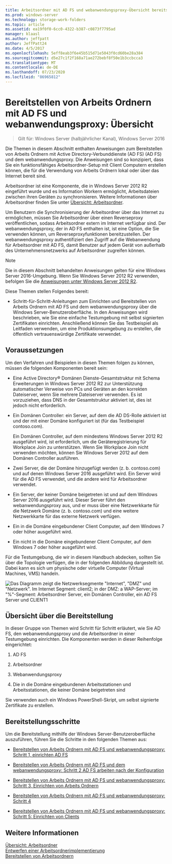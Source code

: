 ```yaml
---
title: Arbeitsordner mit AD FS und webanwendungsproxy-Übersicht bereitstellen
ms.prod: windows-server
ms.technology: storage-work-folders
ms.topic: article
ms.assetid: ea19f0f0-6cc0-4322-b387-c0873f7795ad
manager: klaasl
ms.author: jeffpatt
author: JeffPatt24
ms.date: 4/5/2017
ms.openlocfilehash: 5eff8eab3f6e45b515d71e5043f0cd60be28a384
ms.sourcegitcommit: d5e27c1f2f168a71ae272bebf8f50e1b3ccbcca3
ms.translationtype: MT
ms.contentlocale: de-DE
ms.lasthandoff: 07/23/2020
ms.locfileid: "86965812"
---
```

# <a name="deploy-work-folders-with-ad-fs-and-web-application-proxy-overview"></a>Bereitstellen von Arbeits Ordnern mit AD FS und webanwendungsproxy: Übersicht

>Gilt für: Windows Server (halbjährlicher Kanal), Windows Server 2016

Die Themen in diesem Abschnitt enthalten Anweisungen zum Bereitstellen von Arbeits Ordnern mit Active Directory-Verbunddienste (AD FS) (AD FS) und dem webanwendungsproxy. Die Anweisungen sind so konzipiert, dass Sie ein funktionsfähiges Arbeitsordner-Setup mit Client Computern erstellen können, die für die Verwendung von Arbeits Ordnern lokal oder über das Internet bereit sind.  
  
Arbeitsordner ist eine Komponente, die in Windows Server 2012 R2 eingeführt wurde und es Information Workern ermöglicht, Arbeitsdateien zwischen ihren Geräten zu synchronisieren. Weitere Informationen über Arbeitsordner finden Sie unter [Übersicht: Arbeitsordner](Work-Folders-Overview.md).  
  
Um Benutzern die Synchronisierung der Arbeitsordner über das Internet zu ermöglichen, müssen Sie Arbeitsordner über einen Reverseproxy veröffentlichen, sodass Arbeitsordner extern im Internet verfügbar sind. Der webanwendungsproxy, der in AD FS enthalten ist, ist eine Option, die Sie verwenden können, um Reverseproxyfunktionen bereitzustellen. Der webanwendungsproxy authentifiziert den Zugriff auf die Webanwendung für Arbeitsordner mit AD FS, damit Benutzer auf jedem Gerät von außerhalb des Unternehmensnetzwerks auf Arbeitsordner zugreifen können. 

> [!NOTE]
>   Die in diesem Abschnitt behandelten Anweisungen gelten für eine Windows Server 2016-Umgebung. Wenn Sie Windows Server 2012 R2 verwenden, befolgen Sie die [Anweisungen unter Windows Server 2012 R2](/previous-versions/windows/it-pro/windows-server-2012-R2-and-2012/dn747208(v=ws.11)).
  
Diese Themen stellen Folgendes bereit:  
  
-   Schritt-für-Schritt-Anleitungen zum Einrichten und Bereitstellen von Arbeits Ordnern mit AD FS und dem webanwendungsproxy über die Windows Server-Benutzeroberfläche. In den Anweisungen wird beschrieben, wie Sie eine einfache Testumgebung mit selbst signierten Zertifikaten einrichten. Anschließend können Sie das Testbeispiel als Leitfaden verwenden, um eine Produktionsumgebung zu erstellen, die öffentlich vertrauenswürdige Zertifikate verwendet.  
  
## <a name="prerequisites"></a>Voraussetzungen  
Um den Verfahren und Beispielen in diesen Themen folgen zu können, müssen die folgenden Komponenten bereit sein:  
  
-   Eine Active Directory® Domänen Dienste-Gesamtstruktur mit Schema Erweiterungen in Windows Server 2012 R2 zur Unterstützung automatischer Verweise von PCs und Geräten an den korrekten Dateiserver, wenn Sie mehrere Dateiserver verwenden. Es ist vorzuziehen, dass DNS in der Gesamtstruktur aktiviert ist, dies ist jedoch nicht erforderlich.  
  
-   Ein Domänen Controller: ein Server, auf dem die AD DS-Rolle aktiviert ist und der mit einer Domäne konfiguriert ist (für das Testbeispiel contoso.com).  
  
    Ein Domänen Controller, auf dem mindestens Windows Server 2012 R2 ausgeführt wird, ist erforderlich, um die Geräteregistrierung für Workplace Join zu unterstützen. Wenn Sie Workplace Join nicht verwenden möchten, können Sie Windows Server 2012 auf dem Domänen Controller ausführen.  
  
-   Zwei Server, die der Domäne hinzugefügt werden (z. b. contoso.com) und auf denen Windows Server 2016 ausgeführt wird. Ein Server wird für die AD FS verwendet, und die andere wird für Arbeitsordner verwendet.  
  
-   Ein Server, der keiner Domäne beigetreten ist und auf dem Windows Server 2016 ausgeführt wird. Dieser Server führt den webanwendungsproxy aus, und er muss über eine Netzwerkkarte für die Netzwerk Domäne (z. b. contoso.com) und eine weitere Netzwerkkarte für das externe Netzwerk verfügen.  
  
-   Ein in die Domäne eingebundener Client Computer, auf dem Windows 7 oder höher ausgeführt wird.  
  
-   Ein nicht in die Domäne eingebundener Client Computer, auf dem Windows 7 oder höher ausgeführt wird.  
  
Für die Testumgebung, die wir in diesem Handbuch abdecken, sollten Sie über die Topologie verfügen, die in der folgenden Abbildung dargestellt ist. Dabei kann es sich um physische oder virtuelle Computer (Virtual Machines, VMS) handeln. 
  
![Das Diagramm zeigt die Netzwerksegmente "Internet", "DMZ" und "Netzwerk". Im Internet Segment: client2; in der DMZ: a WAP-Server; im "%"-Segment: Arbeitsordner Server, ein Domänen Controller, ein AD FS Server und CLIENT1](media/deploy-work-folders-adfs/WF_ADFS_WAP_Diagram.png)

## <a name="deployment-overview"></a>Übersicht über die Bereitstellung  
In dieser Gruppe von Themen wird Schritt für Schritt erläutert, wie Sie AD FS, den webanwendungsproxy und die Arbeitsordner in einer Testumgebung einrichten. Die Komponenten werden in dieser Reihenfolge eingerichtet:  
  
1.  AD FS  
  
2.  Arbeitsordner  
  
3.  Webanwendungsproxy  
  
4.  Die in die Domäne eingebundenen Arbeitsstationen und Arbeitsstationen, die keiner Domäne beigetreten sind  
  
Sie verwenden auch ein Windows PowerShell-Skript, um selbst signierte Zertifikate zu erstellen.  
  
## <a name="deployment-steps"></a>Bereitstellungsschritte  
Um die Bereitstellung mithilfe der Windows Server-Benutzeroberfläche auszuführen, führen Sie die Schritte in den folgenden Themen aus:  
  
-   [Bereitstellen von Arbeits Ordnern mit AD FS und webanwendungsproxy: Schritt 1, einrichten AD FS](deploy-work-folders-adfs-step1.md)  
  
-   [Bereitstellen von Arbeits Ordnern mit AD FS und dem webanwendungsproxy: Schritt 2 AD FS arbeiten nach der Konfiguration](deploy-work-folders-adfs-step2.md)  
  
-   [Bereitstellen von Arbeits Ordnern mit AD FS und webanwendungsproxy: Schritt 3, Einrichten von Arbeits Ordnern](deploy-work-folders-adfs-step3.md)  
  
-   [Bereitstellen von Arbeits Ordnern mit AD FS und webanwendungsproxy: Schritt 4](deploy-work-folders-adfs-step4.md)  
  
-   [Bereitstellen von Arbeits Ordnern mit AD FS und webanwendungsproxy: Schritt 5: Einrichten von Clients](deploy-work-folders-adfs-step5.md)  

## <a name="see-also"></a>Weitere Informationen  
[Übersicht: Arbeitsordner](Work-Folders-Overview.md)  
[Entwerfen einer Arbeitsordnerimplementierung](Plan-Work-Folders.md)  
[Bereitstellen von Arbeitsordnern](Deploy-Work-Folders.md)  
  
